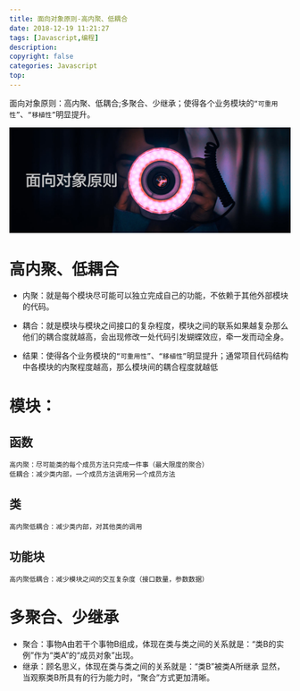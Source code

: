 ```yaml
---
title: 面向对象原则-高内聚、低耦合
date: 2018-12-19 11:21:27
tags: [Javascript,编程]
description: 
copyright: false
categories: Javascript
top:
---
```

面向对象原则：高内聚、低耦合;多聚合、少继承；使得各个业务模块的`“可重用性”`、`“移植性”`明显提升。

![Javascript](https://raw.githubusercontent.com/Duanruilong/phone_drl/master/image/js/mxdxyz.jpg)

<!--more-->

# 高内聚、低耦合

- 内聚：就是每个模块尽可能可以独立完成自己的功能，不依赖于其他外部模块的代码。 
- 耦合：就是模块与模块之间接口的复杂程度，模块之间的联系如果越复杂那么他们的耦合度就越高，会出现修改一处代码引发蝴蝶效应，牵一发而动全身。
   
- 结果：使得各个业务模块的`“可重用性”`、`“移植性”`明显提升；通常项目代码结构中各模块的内聚程度越高，那么模块间的耦合程度就越低

# 模块： 
## 函数 
    高内聚：尽可能类的每个成员方法只完成一件事（最大限度的聚合） 
    低耦合：减少类内部，一个成员方法调用另一个成员方法 

## 类 
    高内聚低耦合：减少类内部，对其他类的调用 

## 功能块
    高内聚低耦合：减少模块之间的交互复杂度（接口数量，参数数据）



# 多聚合、少继承

- 聚合：事物A由若干个事物B组成，体现在类与类之间的关系就是：“类B的实例”作为“类A”的“成员对象”出现。 
- 继承：顾名思义，体现在类与类之间的关系就是：“类B”被类A所继承 
显然，当观察类B所具有的行为能力时，“聚合”方式更加清晰。 
